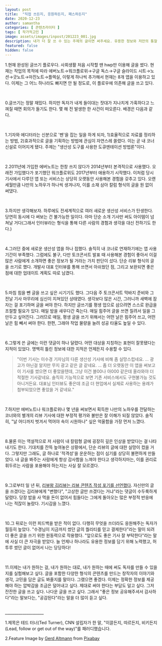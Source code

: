 ```yaml
---
layout: post
title:  "직접 쓰든지, 응원하든지, 패스하든지"
date: 2020-12-23
author: samantha
categories: [ 콘텐츠라이터 ]
tags: [ 작가적고민 ]
image: assets/images/inpost/201223_001.jpg
description: 내가 더 잘 쓰 수 있는 주제의 글이면 써주세요. 유용한 정보와 저만의 통찰력을 잘 담은 글이라며 응원해주세요. 제 글의 가치를 못느끼지면 패스해주세요.
featured: false
hidden: false
---
```

1.현재 완성된 글쓰기 플로우다. 사회생활 처음 시작할 땐 hwp만 이용해 글을 썼다. 현재는  작업의 목적에 따라 에버노트→워크플로위→구글 독스→구글 슬라이드 시트→노션→굿노트→마진노트→플렉실, 이렇게 하나씩 추가해서 현재는 8개 앱을 이용하고 있다. 이제는 그 어느 하나라도 빠지면 안 될 정도로, 이 플로우에 의존해 글을 쓰고 있다.

<br/>

0.글쓰기는 정말 재밌다. 하지만 독자가 내게 들이대는 잣대가 지나치게 가혹하다고 느껴질 때면 회의가 들기도 한다. 몇 해 전 발생한 한 사건이 떠오른다. 배경은 다음과 같다. 

<br/>

1.기자와 에디터라는 신분으로 '펜'을 잡는 일을 하게 되자, 1)효율적으로 자료를 정리하는 방법, 2)효과적으로 글을 기획하는 방법에 관심이 자연스레 쏠렸다. 이는 곧 내 코너 신설로 이어지게 됐다. 주제는 "생산성 도구를 사용한 도큐멘테이션 방법론"이다. 

<br/>

2.2011년에 가입한 에버노트는 한창 쓰지 않다가 2014년부터 본격적으로 사용했다. 오래전 가입했다가 포기했던 워크플로위도 2017년부터 애용하기 시작했다. 이처럼 당시 기사에서 다루던 앱 또는 서비스는 상당히 오랫동안 사용해본 경험을 갖추고 있다. 오랜 세월만큼 나만의 노하우가 하나씩 생겨나자, 이를 소재 삼아 칼럼 형식의 글을 원 없이 써댔다.

<br/>

3.하지만 생각해보자. 하루에도 전세계적으로 여러 새로운 생산성 서비스가 탄생한다. 당연히 동시에 다 써보는 건 불가능한 일이다. 아마 단순 소개 기사만 써도 아이템이 넘쳐날 거다(그래서 인터뷰라는 형식을 통해 다른 사람의 경험과 생각을 대신 전하기도 한다.)

<br/>

4.그러던 중에 새로운 생산성 앱을 하나 접했다. 솔직히 내 코너로 연재하기에는 앱 사용 기간이 부족했다. 그럼에도 불구, 다만 토크콘서트 발표 때 사용해본 경험이 좋아서 이걸 많은 사람에게 소개하면 좋은 정보가 될 거라는 가치 판단이 섰다. 단순 리뷰 형식의 글을 쓰기로 했다. 개발사 대표 인터뷰를 통해 쓰면서 아쉬웠던 점, 그리고 보완되면 좋은 점에 대한 업데이트 계획도 따로 남겼다.

<br/>

5.마침 힘을 뺀 글을 쓰고 싶은 시기기도 했다. 그다음 주 토크콘서트 막바지 준비와 그 전날 기사 마무리에 심신이 지쳐있던 상태였다. 생각보다 많은 시간, 그러니까 새벽에 잠자는 걸 포기하며 글을 써야 한다. 하지만 글쓰기를 평생 업으로 삼으려면 스스로 완급을 조절할 필요가 있다. 매일 밤을 새우다간 죽는다. 매일 힘주어 글을 쓰면 질려서 일을 그만두고 싶어진다. 그러므로 매일, 평생 글을 쓰기 위해서는 어떤 날은 힘주어 쓰고, 어떤 날은 힘 빼서 써야 한다. 한편, 그래야 작업 물량을 늘려 성공 타율도 높일 수 있다. 

<br/>

6.그렇게 쓴 글에는 이런 댓글이 하나 달렸다. 어떤 대상을 지칭하는 표현이 잘못됐다는 지적이 있었다. 명백히 틀린 정보에 대한 지적은 언제든지 수용할 수 있다. 

> "이번 기사는 이수경 기자님의 다른 생산성 기사에 비해 좀 실망스럽네요. ... 광고가 아닌걸 알지만 무지 광고 같은 글 같네요. ... 좀 더 오랫동안 이 앱을 써보고 이 기사를 썼으면 더 좋았을텐데, 그냥 이건 블00나 아000 같은데 올라와야 더 적절한 기사같네요. 솔직히 기능적으로 보면 기존 서비스에서도 구현불가능 것도 아니거든요. 대표님 인터뷰도 좋은데 조금 더 현업에서 실제로 사용하는 용례가 첨부되었으면 좋았을 거 같네요."

<br/>

7.하지만 에버노트나 워크플로위나 몇 년을 써보면서 획득한 나만의 노하우를 전달하는 코너와의 별개의 리뷰 기사에 대한 부정적 평가와 불만은 잘 이해가 되질 않았다. 솔직히, "날 어디까지 벗겨서 먹어야 속이 시원하나" 싶은 억울함을 가장 먼저 느꼈다. 

<br/>

8.물론 이는 역설적으로 저 사람이 내 칼럼형 글에 굉장히 깊은 인상을 받았다는 걸 나타내기도 한다. 기대치를 잔뜩 높여놓은 상황에서, 단순 리뷰의 글에 대한 실망이 컸을 거다. 그렇지만 그래도, 글 하나로 '적격성'을 운운하는 점이 심기를 상당히 불편하게 만들었다. 내 글을 봐주는 사람에게 항상 감사함을 느껴야 한다고 생각하지마는, 이를 권리로 휘두르는 사람을 포용해야 하는지는 사실 잘 모르겠다.

<br/>

9.그로부터 일 년 뒤, [리뷰왕 김리뷰는 리뷰 콘텐츠 작성 포기를 선언했다](http://bit.ly/2JcZgIq). 자신만의 글을 쓰겠다는 김리뷰에게 "변했다", "고상한 글만 쓰겠다는 거냐"라는 댓글이 수두룩하게 달렸다. 당장 밥을 사 먹을 돈이 없어서 힘들다는 그에게 돌아오는 많은 부정적 반응에 나는 적잖이 놀랐다. 기시감을 느꼈다.

<br/>

10.그 뒤로는 이런 피드백을 받은 적이 없다. 다행히 무엇을 쓰더라도 응원해주는 독자가 월등히 높았다. "수경님이 지금까지 썼던 글의 퀄리티를 믿고 결제한다"라는 말이 되려 더 좋은 글을 쓰기 위한 원동력으로 작용했다. "앞으로도 좋은 기사 잘 부탁한다"라는 말에 사실 더 큰 자극을 받았다. 늘 언제나 하나라도 유용한 정보를 담기 위해 노력했고, 허투루 썼던 글이 없어서 나는 당당하다!

<br/>

11.이제는 내가 원하는 걸, 내가 원하는 대로, 내가 원하는 때에 써도 독자를 만들 수 있을지를 실험해보고 싶다. 글을 포함한 다양한 형식의 콘텐츠를 만드는 창작자의 이야기와 생각, 고민을 담은 글도 봐줄지를 말이다. 그랬으면 좋겠다. 이제는 정확한 정보를 제공해야 하는 압박감을 조금은 덜어내고 싶다. 제대로 써야 한다는 부담도 덜고 싶다. 그저 잔잔한 글을 쓰고 싶다. 나다운 글을 쓰고 싶다. 그래서 "좋은 정보 공유해주셔서 감사하다"라는 말보다는, "공감된다"라는 말을 더 많이 듣고 싶다.

<br/>
____________________

1.제목은 테드 터너(Ted Turner), CNN 설립자가 한 말, "이끌든지, 따르든지, 비키든지(Lead, follow or get out of the way)"를 패러디했습니다.

2.Feature Image by [Gerd Altmann](https://pixabay.com/users/geralt-9301/?utm_source=link-attribution&utm_medium=referral&utm_campaign=image&utm_content=513529) from [Pixabay](https://pixabay.com/?utm_source=link-attribution&utm_medium=referral&utm_campaign=image&utm_content=513529)
